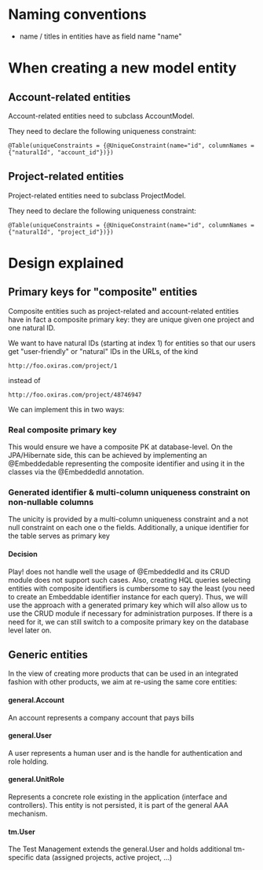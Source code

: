 Naming conventions
==================

- name / titles in entities have as field name "name"

When creating a new model entity
================================

Account-related entities
------------------------
Account-related entities need to subclass AccountModel.

They need to declare the following uniqueness constraint:

    @Table(uniqueConstraints = {@UniqueConstraint(name="id", columnNames = {"naturalId", "account_id"})})

Project-related entities
------------------------
Project-related entities need to subclass ProjectModel.

They need to declare the following uniqueness constraint:

    @Table(uniqueConstraints = {@UniqueConstraint(name="id", columnNames = {"naturalId", "project_id"})})


Design explained
================

Primary keys for "composite" entities
-------------------------------------

Composite entities such as project-related and account-related entities have in fact a composite primary key: they are unique given one project and one natural ID.

We want to have natural IDs (starting at index 1) for entities so that our users get "user-friendly" or "natural" IDs in the URLs, of the kind

    http://foo.oxiras.com/project/1

instead of

    http://foo.oxiras.com/project/48746947


We can implement this in two ways:

### Real composite primary key
This would ensure we have a composite PK at database-level. On the JPA/Hibernate side, this can be achieved by implementing an @Embeddedable representing the composite identifier and using
it in the classes via the @EmbeddedId annotation.

### Generated identifier & multi-column uniqueness constraint on non-nullable columns
The unicity is provided by a multi-column uniqueness constraint and a not null constraint on each one o the fields.
Additionally, a unique identifier for the table serves as primary key



#### Decision
Play! does not handle well the usage of @EmbeddedId and its CRUD module does not support such cases. Also, creating HQL queries selecting entities with composite identifiers
is cumbersome to say the least (you need to create an Embeddable identifier instance for each query). Thus, we will use the approach with a generated primary key which will also allow us to use
the CRUD module if necessary for administration purposes. If there is a need for it, we can still switch to a composite primary key on the database level later on.


Generic entities
----------------

In the view of creating more products that can be used in an integrated fashion with other products, we aim at re-using the same core entities:

#### general.Account
An account represents a company account that pays bills

#### general.User
A user represents a human user and is the handle for authentication and role holding.

#### general.UnitRole
Represents a concrete role existing in the application (interface and controllers).
This entity is not persisted, it is part of the general AAA mechanism.

#### tm.User
The Test Management extends the general.User and holds additional tm-specific data (assigned projects, active project, ...)


